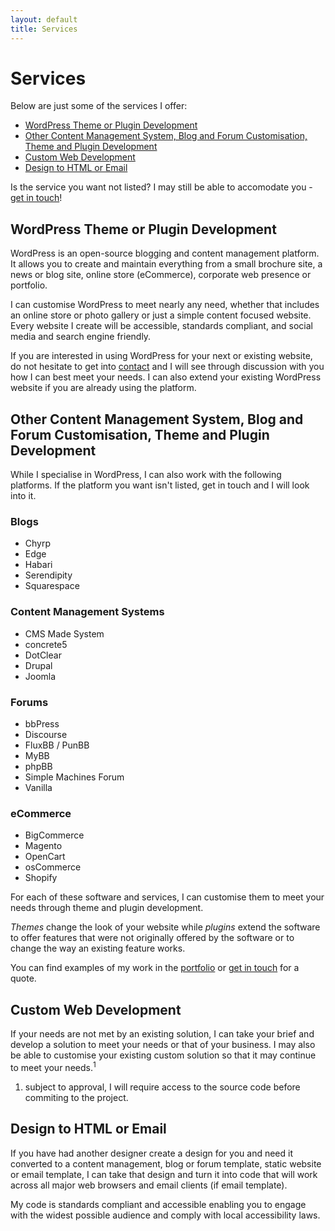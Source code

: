 ```yaml
---
layout: default
title: Services
---
```


# Services

Below are just some of the services I offer:

* [WordPress Theme or Plugin Development](#wordpress-theme-or-plugin-development)
* [Other Content Management System, Blog and Forum Customisation, Theme and Plugin Development](#other-content_management-system-blog-and-forum-customisation-theme-and-plugin-development)
* [Custom Web Development](#custom-web-development)
* [Design to HTML or Email](#design-to-html-or-email)

Is the service you want not listed? I may still be able to accomodate you - [get in touch](/contact)!

## WordPress Theme or Plugin Development

WordPress is an open-source blogging and content management platform. It allows you to create and maintain everything from a small brochure site, a news or blog site, online store (eCommerce), corporate web presence or portfolio.

I can customise WordPress to meet nearly any need, whether that includes an online store or photo gallery or just a simple content focused website. Every website I create will be accessible, standards compliant, and social media and search engine friendly.

If you are interested in using WordPress for your next or existing website, do not hesitate to get into [contact](/contact) and I will see through discussion with you how I can best meet your needs. I can also extend your existing WordPress website if you are already using the platform.

## Other Content Management System, Blog and Forum Customisation, Theme and Plugin Development

While I specialise in WordPress, I can also work with the following platforms. If the platform you want isn't listed, get in touch and I will look into it.

### Blogs

* Chyrp
* Edge
* Habari
* Serendipity
* Squarespace

### Content Management Systems

* CMS Made System
* concrete5
* DotClear
* Drupal
* Joomla

### Forums

* bbPress
* Discourse
* FluxBB / PunBB
* MyBB
* phpBB
* Simple Machines Forum
* Vanilla

### eCommerce

* BigCommerce
* Magento
* OpenCart
* osCommerce
* Shopify

For each of these software and services, I can customise them to meet your needs through theme and plugin development.

*Themes* change the look of your website while *plugins* extend the software to offer features that were not originally offered by the software or to change the way an existing feature works.

You can find examples of my work in the [portfolio](/portfolio#websites) or [get in touch](/contact) for a quote.

## Custom Web Development

If your needs are not met by an existing solution, I can take your brief and develop a solution to meet your needs or that of your business. I may also be able to customise your existing custom solution so that it may continue to meet your needs.<sup>1</sup>

1. subject to approval, I will require access to the source code before commiting to the project.

## Design to HTML or Email

If you have had another designer create a design for you and need it converted to a content management, blog or forum template, static website or email template, I can take that design and turn it into code that will work across all major web browsers and email clients (if email template).

My code is standards compliant and accessible enabling you to engage with the widest possible audience and comply with local accessibility laws.